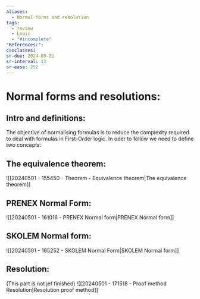 ```yaml
---
aliases:
  - Normal forms and resolution
tags:
  - review
  - Logic
  - "#incomplete"
"References:": 
cssclasses:
sr-due: 2024-05-21
sr-interval: 13
sr-ease: 252
---
```

# Normal forms and resolutions: 
## Intro and definitions: 

The objective of normalising formulas is to reduce the complexity required to deal with formulas in First-Order logic. In oder to follow we need to define two concepts: 


## The equivalence theorem: 
![[20240501 - 155450 - Theorem - Equivalence theorem|The equivalence theorem]]
## PRENEX Normal Form: 
![[20240501 - 161016 - PRENEX Normal form|PRENEX Normal form]]
## SKOLEM Normal form: 
![[20240501 - 165252 - SKOLEM Normal Form|SKOLEM Normal form]]

## Resolution:
(This part is not jet finished)
![[20240501 - 171518 - Proof method Resolution|Resolution proof method]]
